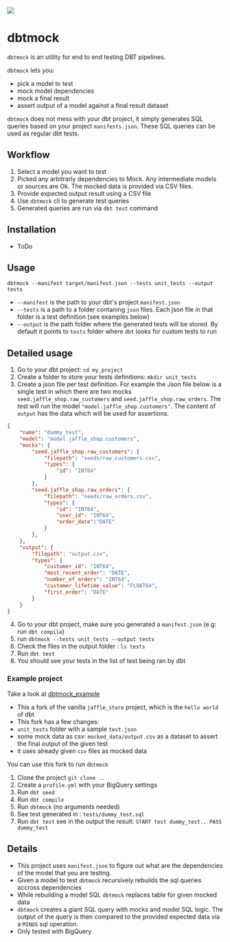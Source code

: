 ![](https://raw.githubusercontent.com/dav009/dbtmock/main/dessan_ningyou.png)
# dbtmock
 
`dbtmock` is an utility for end to end testing DBT pipelines. 


`dbtmock` lets you:
- pick a model to test
- mock model dependencies 
- mock a final result
- assert output of a model against a final result dataset

`dbtmock` does not mess with your dbt project, it simply generates SQL queries based on your project `manifests.json`. These SQL queries can be used as regular dbt tests.

## Workflow
  
1. Select a model you want to test
2. Picked any arbitrarly dependencies to Mock. Any intermediate models or sources are Ok. The mocked data is provided via CSV files.
3. Provide expected output result using a CSV file
4. Use `dbtmock` cli to generate test queries
5. Generated queries are run via `dbt test` command


## Installation
- ToDo

## Usage
`dbtmock --manifest target/manifest.json --tests unit_tests --output tests`

- `--manifest` is the path to your dbt's project `manifest.json`
- `--tests` is a path to a folder contaning `json` files. Each json file in that folder is a test definition (see examples below)
- `--output` is the path folder where the generated tests will be stored. By default it points to `tests` folder where `dbt` looks for custom tests to run


## Detailed usage

1. Go to your dbt project: `cd my_project`
2. Create a folder to store your tests definitions: `mkdir unit_tests`
3. Create a json file per test definition. For example the Json file below is a single test in which there are two mocks `seed.jaffle_shop.raw_customers` and  `seed.jaffle_shop.raw_orders`. The test will run the model `"model.jaffle_shop.customers"`. The content of `output` has the data which will be used for assertions.

``` json
{
    "name": "dummy_test",
    "model": "model.jaffle_shop.customers",
    "mocks": {
        "seed.jaffle_shop.raw_customers": {
            "filepath": "seeds/raw_customers.csv",
            "types": {
                "id": "INT64"
            }
        },
        "seed.jaffle_shop.raw_orders": {
            "filepath": "seeds/raw_orders.csv",
            "types": {
                "id": "INT64",
                "user_id": "INT64",
                "order_date":"DATE"
            }
        },   
    },
    "output": {
        "filepath": "output.csv",
        "types": {
            "customer_id": "INT64",
            "most_recent_order": "DATE",
            "number_of_orders": "INT64",
            "customer_lifetime_value": "FLOAT64",
            "first_order": "DATE"
        }
    }
}

```

4. Go to your dbt project, make sure you generated a `manifest.json` (e.g: run `dbt compile`)
5. run `dbtmock --tests unit_tests --output tests`
6. Check the files in the output folder : `ls tests`
7. Run `dbt test` 
8. You should see your tests in the list of test being ran by dbt


### Example project

Take a look at [dbtmock_example](https://github.com/dav009/dbtmock_example)
- This a fork of the vanilla `jaffle_store` project,  which is the `hello world` of dbt
- This fork has a few changes:
 - `unit_tests` folder with a sample `test.json`
 - some mock data as csv: `mocked_data/output.csv` as a dataset to assert the final output of the given test
- it uses already given `csv` files as mocked data

You can use this fork to run `dbtmock`

1. Clone the project `git clone ..`
2. Create a `profile.yml` with your BigQuery settings
3. Run `dbt seed`
4. Run `dbt compile`
5. Run `dbtmock` (no arguments needed)
6. See test generated in : `tests/dummy_test.sql`
7. Run `dbt test` see in the output the result: `START test dummy_test.. PASS dummy_test`


## Details

- This project uses `manifest.json` to figure out what are the dependencies of the model that you are testing.
- Given a model to test `dbtmock` recursively rebuilds the sql queries accross dependencies
- While rebuilding a model SQL `dbtmock` replaces table for given mocked data
- `dbtmock` creates a giant SQL query with mocks and model SQL logic. The output of the query is then compared to the provided expected data via a `MINUS` sql operation.
- Only tested with BigQuery 
